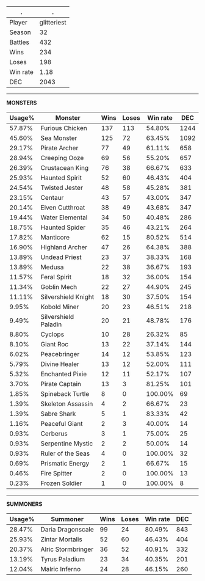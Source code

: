 .|.
|-|-
Player|glitteriest
Season|32
Battles|432
Wins|234
Loses|198
Win rate|1.18
DEC|2043

---
**MONSTERS**

Usage%|Monster|Wins|Loses|Win rate|DEC|
-|-|-|-|-|-|
57.87%|Furious Chicken|137|113|54.80%|1244|
45.60%|Sea Monster|125|72|63.45%|1092|
29.17%|Pirate Archer|77|49|61.11%|658|
28.94%|Creeping Ooze|69|56|55.20%|657|
26.39%|Crustacean King|76|38|66.67%|633|
25.93%|Haunted Spirit|52|60|46.43%|404|
24.54%|Twisted Jester|48|58|45.28%|381|
23.15%|Centaur|43|57|43.00%|347|
20.14%|Elven Cutthroat|38|49|43.68%|347|
19.44%|Water Elemental|34|50|40.48%|286|
18.75%|Haunted Spider|35|46|43.21%|264|
17.82%|Manticore|62|15|80.52%|514|
16.90%|Highland Archer|47|26|64.38%|388|
13.89%|Undead Priest|23|37|38.33%|168|
13.89%|Medusa|22|38|36.67%|193|
11.57%|Feral Spirit|18|32|36.00%|154|
11.34%|Goblin Mech|22|27|44.90%|245|
11.11%|Silvershield Knight|18|30|37.50%|154|
9.95%|Kobold Miner|20|23|46.51%|218|
9.49%|Silvershield Paladin|20|21|48.78%|176|
8.80%|Cyclops|10|28|26.32%|85|
8.10%|Giant Roc|13|22|37.14%|144|
6.02%|Peacebringer|14|12|53.85%|123|
5.79%|Divine Healer|13|12|52.00%|111|
5.32%|Enchanted Pixie|12|11|52.17%|107|
3.70%|Pirate Captain|13|3|81.25%|101|
1.85%|Spineback Turtle|8|0|100.00%|69|
1.39%|Skeleton Assassin|4|2|66.67%|23|
1.39%|Sabre Shark|5|1|83.33%|42|
1.16%|Peaceful Giant|2|3|40.00%|14|
0.93%|Cerberus|3|1|75.00%|25|
0.93%|Serpentine Mystic|2|2|50.00%|14|
0.93%|Ruler of the Seas|4|0|100.00%|32|
0.69%|Prismatic Energy|2|1|66.67%|15|
0.46%|Fire Spitter|2|0|100.00%|13|
0.23%|Frozen Soldier|1|0|100.00%|8|

---
**SUMMONERS**

Usage%|Summoner|Wins|Loses|Win rate|DEC|
-|-|-|-|-|-|
28.47%|Daria Dragonscale|99|24|80.49%|843|
25.93%|Zintar Mortalis|52|60|46.43%|404|
20.37%|Alric Stormbringer|36|52|40.91%|332|
13.19%|Tyrus Paladium|23|34|40.35%|201|
12.04%|Malric Inferno|24|28|46.15%|260|

